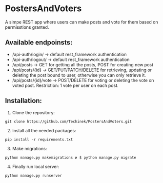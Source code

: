 # PostersAndVoters
A simpe REST app where users can make posts and vote for them based on permisstions granted.

## Available endpoinsts:
- /api-auth/login/ -> default rest_framework authentication
- /api-auth/logout/ -> default rest_framework authentication
- /api/posts -> GET for getting all the posts, POST for creating new post
- /api/posts/{id} -> GET/PUT/PATCH/DELETE for retrieving, updating or deleting 
the post bound to user, otherwise you can only retrieve it.
- /api/posts/{id}/vote -> POST/DELETE for voting or deleting the vote on 
voted post. Restriction: 1 vote per user on each post.

## Installation:

1. Clone the repository:
```
git clone https://github.com/Techinek/PostersAndVoters.git
```
2. Install all the needed packages:
```
pip install -r requirements.txt
```
3. Make migrations:
```
python manage.py makemigrations и $ python manage.py migrate
```
4. Finally run local server:
```
python manage.py runserver
```
